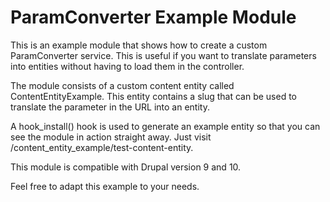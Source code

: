 # ParamConverter Example Module

This is an example module that shows how to create a custom ParamConverter
service. This is useful if you want to translate parameters into entities
without having to load them in the controller.

The module consists of a custom content entity called ContentEntityExample.
This entity contains a slug that can be used to translate the parameter
in the URL into an entity.

A hook_install() hook is used to generate an example entity so that you
can see the module in action straight away. 
Just visit /content_entity_example/test-content-entity.

This module is compatible with Drupal version 9 and 10.

Feel free to adapt this example to your needs.
